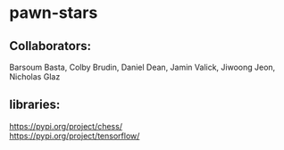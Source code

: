 # pawn-stars

## Collaborators:
Barsoum Basta, Colby Brudin, Daniel Dean, Jamin Valick, Jiwoong Jeon, Nicholas Glaz


## libraries:
https://pypi.org/project/chess/
\
https://pypi.org/project/tensorflow/